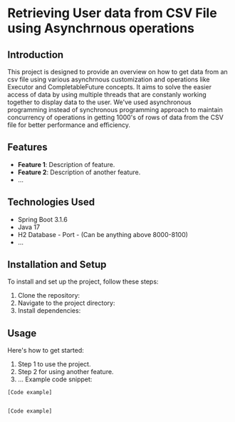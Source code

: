 # Retrieving User data from CSV File using Asynchrnous operations

## Introduction
This project is designed to provide an overview on how to get data from an csv file using various asynchrnous customization and operations like Executor and CompletableFuture concepts. It aims to solve the easier access of data by using multiple threads that are constanly working together to display data to the user. We've used asynchronous programming instead of synchronous programming approach to maintain concurrency of operations in getting 1000's of rows of data from the CSV file for better performance and efficiency.


## Features
- **Feature 1**: Description of feature.
- **Feature 2**: Description of another feature.
- ...

## Technologies Used
- Spring Boot 3.1.6
- Java 17
- H2 Database - Port - (Can be anything above 8000-8100)
- ...

## Installation and Setup
To install and set up the project, follow these steps:
1. Clone the repository:
2. Navigate to the project directory:
3. Install dependencies:


## Usage
Here's how to get started:
1. Step 1 to use the project.
2. Step 2 for using another feature.
3. ...
Example code snippet:
```[code language]
[Code example]


[Code example]
